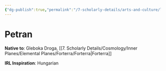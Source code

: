 ```yaml
---
{"dg-publish":true,"permalink":"/7-scholarly-details/arts-and-culture/languages/petran/"}
---
```


# Petran

**Native to**: Gleboka Droga, [[7. Scholarly Details/Cosmology/Inner Planes/Elemental Planes/Forterra/Forterra\|Forterra]] 

**IRL Inspiration**: Hungarian